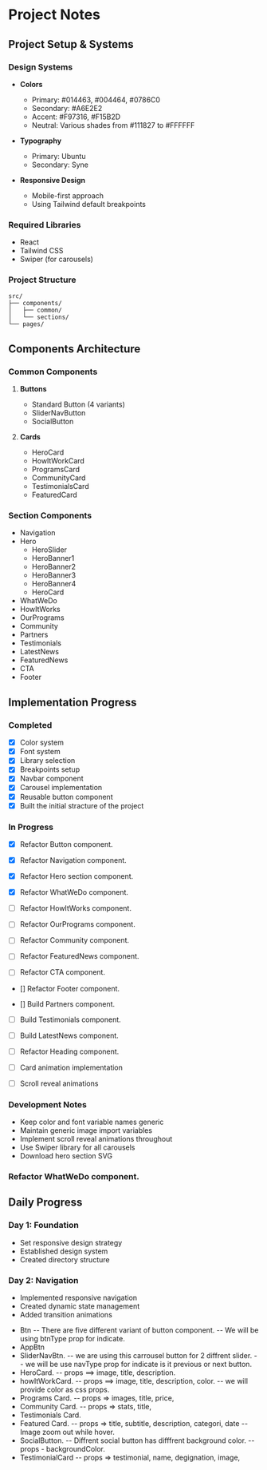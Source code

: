 # Project Notes

## Project Setup & Systems

### Design Systems

- **Colors**

  - Primary: #014463, #004464, #0786C0
  - Secondary: #A6E2E2
  - Accent: #F97316, #F15B2D
  - Neutral: Various shades from #111827 to #FFFFFF

- **Typography**

  - Primary: Ubuntu
  - Secondary: Syne

- **Responsive Design**
  - Mobile-first approach
  - Using Tailwind default breakpoints

### Required Libraries

- React
- Tailwind CSS
- Swiper (for carousels)

### Project Structure

```
src/
├── components/
│   ├── common/
│   └── sections/
└── pages/
```

## Components Architecture

### Common Components

1. **Buttons**

   - Standard Button (4 variants)
   - SliderNavButton
   - SocialButton

2. **Cards**
   - HeroCard
   - HowItWorkCard
   - ProgramsCard
   - CommunityCard
   - TestimonialsCard
   - FeaturedCard

### Section Components

- Navigation
- Hero
  - HeroSlider
  - HeroBanner1
  - HeroBanner2
  - HeroBanner3
  - HeroBanner4
  - HeroCard
- WhatWeDo
- HowItWorks
- OurPrograms
- Community
- Partners
- Testimonials
- LatestNews
- FeaturedNews
- CTA
- Footer

## Implementation Progress

### Completed

- [x] Color system
- [x] Font system
- [x] Library selection
- [x] Breakpoints setup
- [x] Navbar component
- [x] Carousel implementation
- [x] Reusable button component
- [x] Built the initial stracture of the project

### In Progress

- [x] Refactor Button component.
- [x] Refactor Navigation component.
- [x] Refactor Hero section component.
- [x] Refactor WhatWeDo component.

- [ ] Refactor HowItWorks component.
- [ ] Refactor OurPrograms component.
- [ ] Refactor Community component.
- [ ] Refactor FeaturedNews component.
- [ ] Refactor CTA component.
- [] Refactor Footer component.

- [] Build Partners component.
- [ ] Build Testimonials component.
- [ ] Build LatestNews component.

- [ ] Refactor Heading component.

- [ ] Card animation implementation
- [ ] Scroll reveal animations

### Development Notes

- Keep color and font variable names generic
- Maintain generic image import variables
- Implement scroll reveal animations throughout
- Use Swiper library for all carousels
- Download hero section SVG

### Refactor WhatWeDo component.

## Daily Progress

### Day 1: Foundation

- Set responsive design strategy
- Established design system
- Created directory structure

### Day 2: Navigation

- Implemented responsive navigation
- Created dynamic state management
- Added transition animations

<!-- notes stash -->

- Btn
  -- There are five different variant of button component.
  -- We will be using btnType prop for indicate.
- AppBtn
- SliderNavBtn.
  -- we are using this carrousel button for 2 diffrent slider.
  -- we will be use navType prop for indicate is it previous or next button.
- HeroCard.
  -- props ==> image, title, description.
- howItWorkCard.
  -- props ==> image, title, description, color.
  -- we will provide color as css props.
- Programs Card.
  -- props => images, title, price,
- Community Card.
  -- props => stats, title,
- Testimonials Card.
- Featured Card.
  -- props => title, subtitle, description, categori, date
  -- Image zoom out while hover.
- SocialButton.
  -- Diffrent social button has difffrent background color.
  -- props - backgroundColor.
- TestimonialCard
  -- props => testimonial, name, degignation, image,
